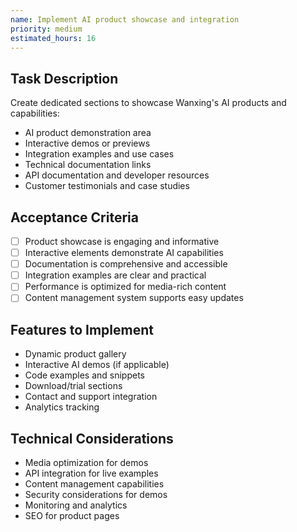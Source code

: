 ```yaml
---
name: Implement AI product showcase and integration
priority: medium
estimated_hours: 16
---
```


## Task Description

Create dedicated sections to showcase Wanxing's AI products and capabilities:

- AI product demonstration area
- Interactive demos or previews
- Integration examples and use cases
- Technical documentation links
- API documentation and developer resources
- Customer testimonials and case studies

## Acceptance Criteria

- [ ] Product showcase is engaging and informative
- [ ] Interactive elements demonstrate AI capabilities
- [ ] Documentation is comprehensive and accessible
- [ ] Integration examples are clear and practical
- [ ] Performance is optimized for media-rich content
- [ ] Content management system supports easy updates

## Features to Implement

- Dynamic product gallery
- Interactive AI demos (if applicable)
- Code examples and snippets
- Download/trial sections
- Contact and support integration
- Analytics tracking

## Technical Considerations

- Media optimization for demos
- API integration for live examples
- Content management capabilities
- Security considerations for demos
- Monitoring and analytics
- SEO for product pages

